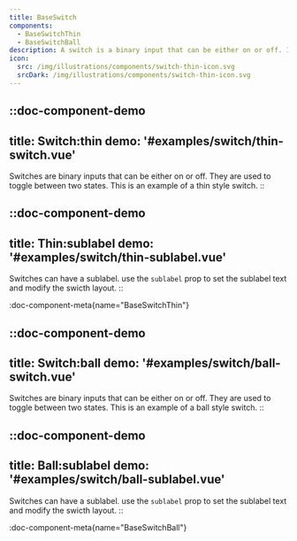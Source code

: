 ```yaml
---
title: BaseSwitch
components: 
  - BaseSwitchThin
  - BaseSwitchBall
description: A switch is a binary input that can be either on or off. It is used to toggle between two states. Check out the thin and the ball versions.
icon:
  src: /img/illustrations/components/switch-thin-icon.svg
  srcDark: /img/illustrations/components/switch-thin-icon.svg
---
```



::doc-component-demo
---
title: Switch:thin
demo: '#examples/switch/thin-switch.vue'
---
Switches are binary inputs that can be either on or off. They are used to toggle between two states. This is an example of a thin style switch.
::

::doc-component-demo
---
title: Thin:sublabel
demo: '#examples/switch/thin-sublabel.vue'
---
Switches can have a sublabel. use the `sublabel` prop to set the sublabel text and modify the swicth layout.
::


:doc-component-meta{name="BaseSwitchThin"}


::doc-component-demo
---
title: Switch:ball
demo: '#examples/switch/ball-switch.vue'
---
Switches are binary inputs that can be either on or off. They are used to toggle between two states. This is an example of a ball style switch.
::

::doc-component-demo
---
title: Ball:sublabel
demo: '#examples/switch/ball-sublabel.vue'
---
Switches can have a sublabel. use the `sublabel` prop to set the sublabel text and modify the swicth layout.
::


:doc-component-meta{name="BaseSwitchBall"}